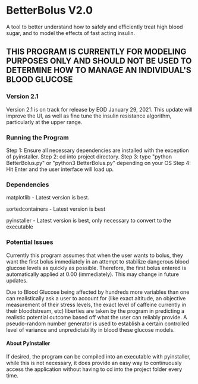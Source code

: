 # BetterBolus V2.0
A tool to better understand how to safely and efficiently treat high blood sugar, and to model the effects of fast acting insulin.

## THIS PROGRAM IS CURRENTLY FOR MODELING PURPOSES ONLY AND SHOULD NOT BE USED TO DETERMINE HOW TO MANAGE AN INDIVIDUAL'S BLOOD GLUCOSE

### Version 2.1
Version 2.1 is on track for release by EOD January 29, 2021. This update will improve the UI, as well as fine tune the insulin resistance algorithm, particularly at the upper range.

### Running the Program
Step 1: Ensure all necessary dependencies are installed with the exception of pyinstaller.
Step 2: cd into project directory.
Step 3: type "python BetterBolus.py" or "python3 BetterBolus.py" depending on your OS
Step 4: Hit Enter and the user interface will load up.

### Dependencies

matplotlib - Latest version is best.

sortedcontainers - Latest version is best

pyinstaller - Latest version is best, only necessary to convert to the executable

### Potential Issues
Currently this program assumes that when the user wants to bolus, they want the first bolus immediately in an attempt to stabilize dangerous blood glucose levels as quickly as possible. Therefore, the first bolus entered is automatically applied at 0.00 (immediately). This may change in future updates.

Due to Blood Glucose being affected by hundreds more variables than one can realistically ask a user to account for (like exact altitude, an objective measurement of their stress levels, the exact level of caffeine currently in their bloodtstream, etc) liberties are taken by the program in predicting a realistic potential outcome based off what the user can reliably provide. A pseudo-random number generator is used to establish a certain controlled level of variance and unpredictability in blood these glucose models.

#### About PyInstaller
If desired, the program can be compiled into an executable with pyinstaller, while this is not necessary, it does provide an easy way to continuously access the application without having to cd into the project folder every time.
